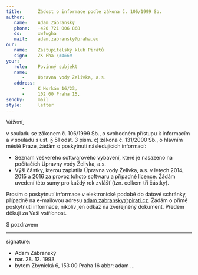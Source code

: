 ```yaml
---
title:      Žádost o informace podle zákona č. 106/1999 Sb.
author:
   name:    Adam Zábranský
   phone:   +420 721 006 868
   ds:      xwfwgha
   mail:    adam.zabransky@praha.eu
our:
   name:    Zastupitelský klub Pirátů
   sign:    ZK Pha \#4660
your:
   role:    Povinný subjekt
   name:    
      -     Úpravna vody Želivka, a.s.  
   address:
      -     K Horkám 16/23, 
      -     102 00 Praha 15,
sendby:     mail
style:      letter
---
```


Vážení,

v souladu se zákonem č. 106/1999 Sb., o svobodném přístupu k informacím a v souladu s ust. § 51 odst. 3 písm. c) zákona č. 131/2000 Sb., o hlavním městě Praze, žádám o poskytnutí následujících informací: 

* Seznam veškerého softwarového vybavení, které je nasazeno na počítačích Úpravny vody Želivka, a.s.
* Výši částky, kterou zaplatila Úpravna vody Želivka, a.s. v letech 2014, 2015 a 2016 za provoz tohoto softwaru a případné licence. Žádám uvedení této sumy pro každý rok zvlášť (tzn. celkem tři částky).

Prosím o poskytnutí informace v elektronické podobě do datové schránky, případně na e-mailovou adresu adam.zabransky@pirati.cz. Žádám o přímé poskytnutí informace, nikoliv jen odkaz na zveřejněný dokument. Předem děkuji za Vaši vstřícnost.

S pozdravem

---
signature:
  - Adam Zábranský
  - nar. 28. 12. 1993
  - bytem Zbynická 6, 153 00 Praha 16
abbr:       adam
...
